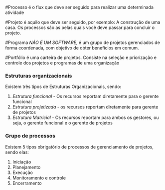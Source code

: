 #Processo é o flux que deve ser seguido para realizar uma determinada atividade

#Projeto é aquilo que deve ser seguido, por exemplo: A construção de uma casa. Os processos são as pelas quais você deve passar para concluir o projeto.

#Programa *NÃO É UM SOFTWARE*, é um grupo de projetos gerenciados de forma coordenada, com objetivo de  obter benefícios em comum.

#Portfólio é uma carteira de projetos. Consiste na seleção e priorização e controle dos projetos e programas de uma organização

### Estruturas organizacionais 
Existem três tipos de Estruturas Organizacionais, sendo: 
1. *Estrutura funcional* - Os recursos reportam diretamente para o gerente funcional
2. *Estrutura projetizada* - os recursos reportam diretamente para  gerente de projetos
3. *Estrutura Matricial* - Os recursos reportam para ambos os gestores, ou seja, o gerente funcional e o gerente de projetos

### Grupo de processos
Existem 5 tipos obrigatório de processos de gerenciamento de projetos, sendo elas:
1. Iniciação
2. Planejamento
3. Execução
4. Monitoramento e controle
5. Encerramento

